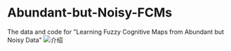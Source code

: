 # Abundant-but-Noisy-FCMs
The data and code for "Learning Fuzzy Cognitive Maps from Abundant but Noisy Data"
![介绍](https://user-images.githubusercontent.com/23280238/172849137-6f8ad56c-5376-4cfe-8a41-b2ecf004c9a7.jpg)
